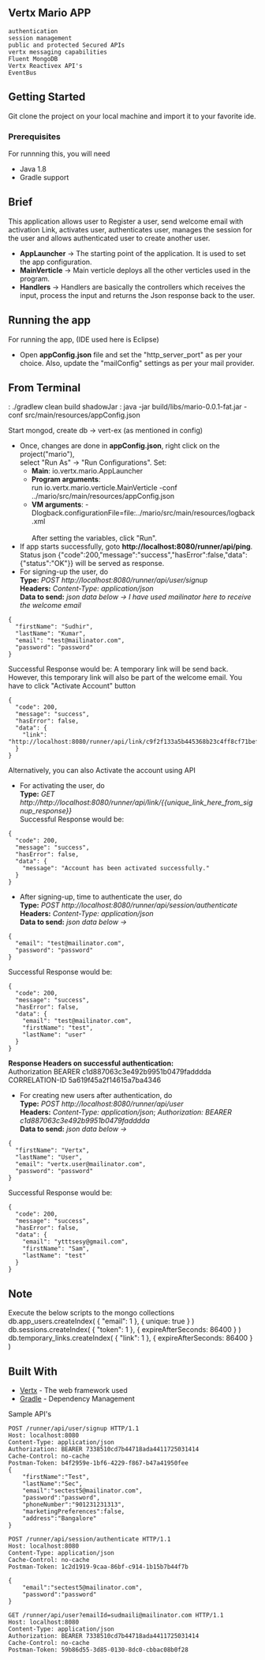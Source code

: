 
## Vertx Mario APP

    authentication
    session management
    public and protected Secured APIs
    vertx messaging capabilities
    Fluent MongoDB
    Vertx Reactivex API's
    EventBus

## Getting Started

Git clone the project on your local machine and import it to your favorite ide.

### Prerequisites

For runnning this, you will need
- Java 1.8
- Gradle support

## Brief

This application allows user to Register a user, send welcome email with activation Link, activates user, authenticates user,
 manages the session for the user and allows authenticated user to create another user.
- **AppLauncher**        -> The starting point of the application. It is used to set the app configuration.
- **MainVerticle**       -> Main verticle deploys all the other verticles used in the program.
- **Handlers**           -> Handlers are basically the controllers which receives the input, process the input and returns the Json response back to the user.

## Running the app

For running the app, (IDE used here is Eclipse)
- Open **appConfig.json** file and set the "http_server_port" as per your choice. Also, update the "mailConfig" settings as per your mail provider.

## From Terminal
   : ./gradlew clean build shadowJar
   : java -jar build/libs/mario-0.0.1-fat.jar -conf src/main/resources/appConfig.json

 Start mongod, create db -> vert-ex (as mentioned in config)

- Once, changes are done in **appConfig.json**, right click on the project("mario"), <br />select "Run As" -> "Run Configurations". Set:
  * **Main**: io.vertx.mario.AppLauncher
  * **Program arguments**: <br />run io.vertx.mario.verticle.MainVerticle -conf ../mario/src/main/resources/appConfig.json
  * **VM arguments**: -Dlogback.configurationFile=file:../mario/src/main/resources/logback.xml <br /><br /> After setting the variables, click "Run".<br />
- If app starts successfully, goto **http://localhost:8080/runner/api/ping**. Status json {"code":200,"message":"success","hasError":false,"data":{"status":"OK"}} will be served as response.
- For signing-up the user, do <br />
**Type:** *POST http://localhost:8080/runner/api/user/signup* <br />
**Headers:** *Content-Type: application/json* <br />
**Data to send:** *json data below -> I have used mailinator here to receive the welcome email*
```
{
  "firstName": "Sudhir",
  "lastName": "Kumar",
  "email": "test@mailinator.com",
  "password": "password"
}
```
Successful Response would be: A temporary link will be send back. However, this temporary link will also be part of the welcome email. You have to click "Activate Account" button<br />
```
{
  "code": 200,
  "message": "success",
  "hasError": false,
  "data": {
    "link": "http://localhost:8080/runner/api/link/c9f2f133a5b445368b23c4ff8cf71bef"
  }
}
```
Alternatively, you can also Activate the account using API
- For activating the user, do <br />
**Type:** *GET http://http://localhost:8080/runner/api/link/{{unique_link_here_from_signup_response}}* <br />
Successful Response would be: <br />
```
{
  "code": 200,
  "message": "success",
  "hasError": false,
  "data": {
    "message": "Account has been activated successfully."
  }
}
```
- After signing-up, time to authenticate the user, do <br />
**Type:** *POST http://localhost:8080/runner/api/session/authenticate* <br />
**Headers:** *Content-Type: application/json* <br />
**Data to send:** *json data below ->*
```
{
  "email": "test@mailinator.com",
  "password": "password"
}
```
Successful Response would be: <br />
```
{
  "code": 200,
  "message": "success",
  "hasError": false,
  "data": {
    "email": "test@mailinator.com",
    "firstName": "test",
    "lastName": "user"
  }
}
```
**Response Headers on successful authentication:** <br />
Authorization   BEARER c1d887063c3e492b9951b0479fadddda<br />
CORRELATION-ID  5a619f45a2f14615a7ba4346<br />

- For creating new users after authentication, do <br />
**Type:** *POST http://localhost:8080/runner/api/user* <br />
**Headers:** *Content-Type: application/json*;  *Authorization: BEARER c1d887063c3e492b9951b0479fadddda* <br />
**Data to send:** *json  data below ->*
```
{
  "firstName": "Vertx",
  "lastName": "User",
  "email": "vertx.user@mailinator.com",
  "password": "password"
}
```
Successful Response would be: <br />
```
{
  "code": 200,
  "message": "success",
  "hasError": false,
  "data": {
    "email": "ytttsesy@gmail.com",
    "firstName": "Sam",
    "lastName": "test"
  }
}
```
## Note
Execute the below scripts to the mongo collections <br />
db.app_users.createIndex( { "email": 1 }, { unique: true } ) <br />
db.sessions.createIndex( { "token": 1 }, { expireAfterSeconds: 86400 } ) <br />
db.temporary_links.createIndex( { "link": 1 }, { expireAfterSeconds: 86400 } )<br />

## Built With

* [Vertx](http://vertx.io/) - The web framework used
* [Gradle](https://gradle.org/) - Dependency Management


Sample API's

```
POST /runner/api/user/signup HTTP/1.1
Host: localhost:8080
Content-Type: application/json
Authorization: BEARER 7338510cd7b44718ada4411725031414
Cache-Control: no-cache
Postman-Token: b4f2959e-1bf6-4229-f867-b47a41950fee
{
	"firstName":"Test",
	"lastName":"Sec",
	"email":"sectest5@mailinator.com",
	"password":"password",
	"phoneNumber":"901231231313",
	"marketingPreferences":false,
	"address":"Bangalore"
}
```

```
POST /runner/api/session/authenticate HTTP/1.1
Host: localhost:8080
Content-Type: application/json
Cache-Control: no-cache
Postman-Token: 1c2d1919-9caa-86bf-c914-1b15b7b44f7b

{
	"email":"sectest5@mailinator.com",
	"password":"password"
}
```

```
GET /runner/api/user?emailId=sudmaili@mailinator.com HTTP/1.1
Host: localhost:8080
Content-Type: application/json
Authorization: BEARER 7338510cd7b44718ada4411725031414
Cache-Control: no-cache
Postman-Token: 59b86d55-3d85-0130-8dc0-cbbac08b0f28

```
